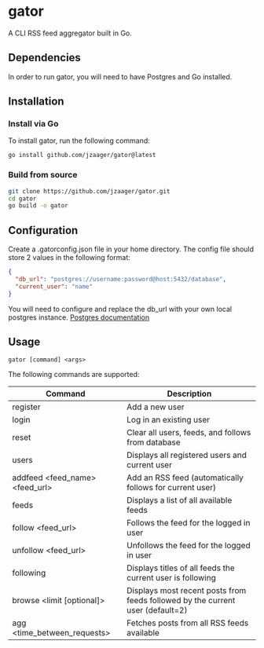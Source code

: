 # gator

A CLI RSS feed aggregator built in Go.

## Dependencies

In order to run gator, you will need to have Postgres and Go installed.

## Installation
### Install via Go

To install gator, run the following command:

`go install github.com/jzaager/gator@latest`

### Build from source

```sh
git clone https://github.com/jzaager/gator.git
cd gator
go build -o gator
```

## Configuration

Create a .gatorconfig.json file in your home directory. The config file should store 2 values in the following format:

```json
{
  "db_url": "postgres://username:password@host:5432/database",
  "current_user": "name"
}
```
You will need to configure and replace the db_url with your own local postgres instance. [Postgres documentation](https://www.postgresql.org/docs/)

## Usage

`gator [command] <args>`

The following commands are supported:

| Command                            | Description                                                                    |
|------------------------------------|--------------------------------------------------------------------------------|
| register <name>                    | Add a new user                                                                 |
| login <name>                       | Log in an existing user                                                        |
| reset                              | Clear all users, feeds, and follows from database                              |
| users                              | Displays all registered users and current user                                 |
| addfeed <feed_name> <feed_url>     | Add an RSS feed (automatically follows for current user)                       |
| feeds                              | Displays a list of all available feeds                                         |
| follow <feed_url>                  | Follows the feed for the logged in user                                        |
| unfollow <feed_url>                | Unfollows the feed for the logged in user                                      |
| following                          | Displays titles of all feeds the current user is following                     |
| browse <limit [optional]>          | Displays most recent posts from feeds followed by the current user (default=2) |
| agg <time_between_requests>        | Fetches posts from all RSS feeds available                                     |
